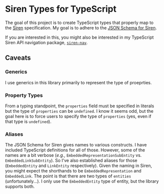 # Siren Types for TypeScript

The goal of this project is to create TypeScript types that properly map to the
[Siren](https://github.com/kevinswiber/siren) specification.  My goal is to
adhere to the [JSON Schema for
Siren](https://github.com/kevinswiber/siren/blob/master/siren.schema.json).

If you are interested in this, you might also be interested in my TypeScript
Siren API navigation package, [`siren-nav`](https://github.com/xogeny/siren-nav).

## Caveats

### Generics

I use generics in this library primarily to represent the type of proeprties.

### Property Types

From a typing standpoint, the `properties` field must be specified in literals
but the type of `properties` can be `undefined`.  I know it seems odd, but the
goal here is to force users to specify the type of `properties` (yes, even if
that type is `undefined`).

### Aliases

The JSON Schema for Siren gives names to various constructs.  I have included
TypeScript definitions for all of those.  However, some of the names are a bit
verbose (*e.g.,* `EmbeddedRepresentationSubEntity` vs. `EmbeddedLinkSubEntity`).  So
I've also established aliases for those (`EmbeddedEntity` and `LinkEntity`
respectively).  Given the naming in Siren, you might expect the shorthands to be
`EmbeddedRepresentation` and `EmbeddedLink`.  The point is that there are two types of `entities`
(unfortunately...).  I only use the `EmbeddedEntity` type of entity, but the
library supports both.